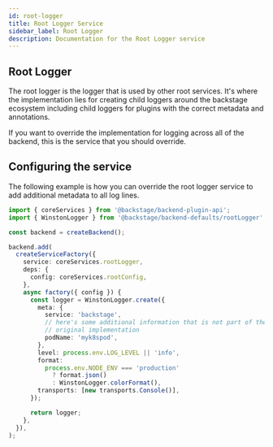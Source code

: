 ```yaml
---
id: root-logger
title: Root Logger Service
sidebar_label: Root Logger
description: Documentation for the Root Logger service
---
```


## Root Logger

The root logger is the logger that is used by other root services. It's where the implementation lies for creating child loggers around the backstage ecosystem including child loggers for plugins with the correct metadata and annotations.

If you want to override the implementation for logging across all of the backend, this is the service that you should override.

## Configuring the service

The following example is how you can override the root logger service to add additional metadata to all log lines.

```ts
import { coreServices } from '@backstage/backend-plugin-api';
import { WinstonLogger } from '@backstage/backend-defaults/rootLogger';

const backend = createBackend();

backend.add(
  createServiceFactory({
    service: coreServices.rootLogger,
    deps: {
      config: coreServices.rootConfig,
    },
    async factory({ config }) {
      const logger = WinstonLogger.create({
        meta: {
          service: 'backstage',
          // here's some additional information that is not part of the
          // original implementation
          podName: 'myk8spod',
        },
        level: process.env.LOG_LEVEL || 'info',
        format:
          process.env.NODE_ENV === 'production'
            ? format.json()
            : WinstonLogger.colorFormat(),
        transports: [new transports.Console()],
      });

      return logger;
    },
  }),
);
```
